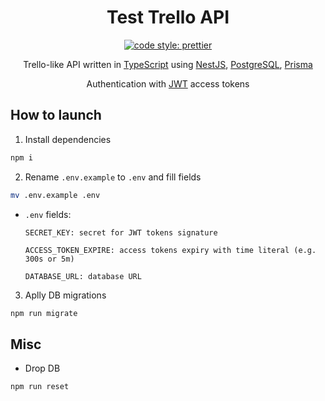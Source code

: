 <div align="center">

# Test Trello API

[![code style: prettier](https://img.shields.io/badge/code_style-prettier-ff69b4.svg?style=flat-square)](https://github.com/prettier/prettier)

Trello-like API written in [TypeScript](https://www.typescriptlang.org/) using [NestJS](https://nestjs.com/), [PostgreSQL](https://www.postgresql.org/), [Prisma](https://www.prisma.io/)

Authentication with [JWT](https://jwt.io/) access tokens

</div>

## How to launch

1. Install dependencies

```sh
npm i
```

2. Rename `.env.example` to `.env` and fill fields

```sh
mv .env.example .env
```

* `.env` fields:

    ```
    SECRET_KEY: secret for JWT tokens signature

    ACCESS_TOKEN_EXPIRE: access tokens expiry with time literal (e.g. 300s or 5m)

    DATABASE_URL: database URL
    ```

3. Aplly DB migrations

```sh
npm run migrate
```
## Misc

* Drop DB

```sh
npm run reset
```

